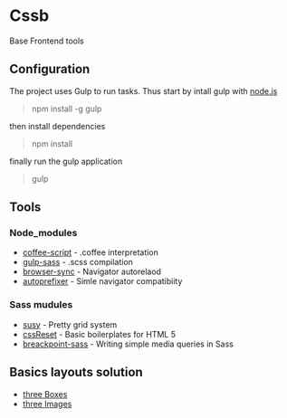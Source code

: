 # Cssb

Base Frontend tools 

## Configuration

The project uses Gulp to run tasks. Thus start by intall gulp with [node.js](https://nodejs.org/en/)

> npm install -g gulp

then install dependencies

> npm install

finally run the gulp application

> gulp

## Tools

### Node_modules

* [coffee-script](http://coffeescript.org/) - .coffee interpretation
* [gulp-sass](http://sass-lang.com/) - .scss compilation
* [browser-sync](http://www.browsersync.io/) - Navigator autorelaod
* [autoprefixer](https://css-tricks.com/autoprefixer/) - Simle navigator compatibiity

### Sass mudules

* [susy](http://susy.oddbird.net/) - Pretty grid system
* [cssReset](http://html5doctor.com/html-5-reset-stylesheet/) - Basic boilerplates for HTML 5
* [breackpoint-sass](http://breakpoint-sass.com/) - Writing simple media queries in Sass

## Basics layouts solution

* [three Boxes](http://xnok.github.io/Cssb/threeBoxes)
* [three Images](http://xnok.github.io/Cssb/threeImages)